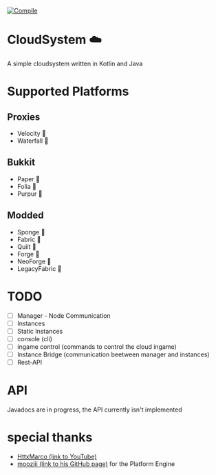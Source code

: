 [![Compile](https://github.com/DinoMarlir/cloudsystem-v2/actions/workflows/gradle.yml/badge.svg)](https://github.com/DinoMarlir/cloudsystem-v2/actions/workflows/gradle.yml)
# CloudSystem ☁️
A simple cloudsystem written in Kotlin and Java

# Supported Platforms
## Proxies
- Velocity 🔴
- Waterfall 🔴

## Bukkit
- Paper 🔴
- Folia 🔴
- Purpur 🔴

## Modded
- Sponge 🔴
- Fabric 🔴
- Quilt 🔴
- Forge 🔴
- NeoForge 🔴
- LegacyFabric 🔴

# TODO
- [ ] Manager - Node Communication
- [ ] Instances
- [ ] Static Instances
- [ ] console (cli)
- [ ] ingame control (commands to control the cloud ingame)
- [ ] Instance Bridge (communication beetween manager and instances)
- [ ] Rest-API

# API
Javadocs are in progress, the API currently isn't implemented

# special thanks
- [HttxMarco (link to YouTube)](https://youtube.com/@HttxMarco)
- [mooziii (link to his GitHub page)](https://github.com/mooziii) for the Platform Engine